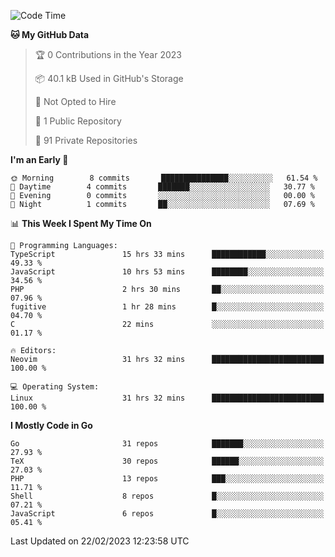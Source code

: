 
<!--START_SECTION:waka-->
![Code Time](http://img.shields.io/badge/Code%20Time-3%2C284%20hrs%2037%20mins-blue)

**🐱 My GitHub Data** 

> 🏆 0 Contributions in the Year 2023
 > 
> 📦 40.1 kB Used in GitHub's Storage 
 > 
> 🚫 Not Opted to Hire
 > 
> 📜 1 Public Repository 
 > 
> 🔑 91 Private Repositories  
 > 
**I'm an Early 🐤** 

```text
🌞 Morning        8 commits       ███████████████░░░░░░░░░░   61.54 % 
🌆 Daytime        4 commits       ███████░░░░░░░░░░░░░░░░░░   30.77 % 
🌃 Evening        0 commits       ░░░░░░░░░░░░░░░░░░░░░░░░░   00.00 % 
🌙 Night          1 commits       ██░░░░░░░░░░░░░░░░░░░░░░░   07.69 % 

```


📊 **This Week I Spent My Time On** 

```text
💬 Programming Languages: 
TypeScript               15 hrs 33 mins      ████████████░░░░░░░░░░░░░   49.33 % 
JavaScript               10 hrs 53 mins      ████████░░░░░░░░░░░░░░░░░   34.56 % 
PHP                      2 hrs 30 mins       ██░░░░░░░░░░░░░░░░░░░░░░░   07.96 % 
fugitive                 1 hr 28 mins        █░░░░░░░░░░░░░░░░░░░░░░░░   04.70 % 
C                        22 mins             ░░░░░░░░░░░░░░░░░░░░░░░░░   01.17 % 

🔥 Editors: 
Neovim                   31 hrs 32 mins      █████████████████████████   100.00 % 

💻 Operating System: 
Linux                    31 hrs 32 mins      █████████████████████████   100.00 % 

```

**I Mostly Code in Go** 

```text
Go                       31 repos            ███████░░░░░░░░░░░░░░░░░░   27.93 % 
TeX                      30 repos            ██████░░░░░░░░░░░░░░░░░░░   27.03 % 
PHP                      13 repos            ███░░░░░░░░░░░░░░░░░░░░░░   11.71 % 
Shell                    8 repos             █░░░░░░░░░░░░░░░░░░░░░░░░   07.21 % 
JavaScript               6 repos             █░░░░░░░░░░░░░░░░░░░░░░░░   05.41 % 

```



 Last Updated on 22/02/2023 12:23:58 UTC
<!--END_SECTION:waka-->
